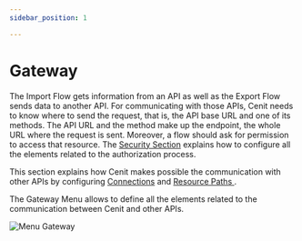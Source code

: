 ```yaml
---
sidebar_position: 1

---
```


# Gateway

The Import Flow gets information from an API as well as the Export Flow sends data to another API. For communicating with those APIs, Cenit needs to know where to send the request, that is, the API base URL and one of its methods. The API URL and the method make up the endpoint,  the whole URL where the request is sent. Moreover, a flow should ask for permission to access that resource. The [Security Section](security/security.md) explains  how to configure all the elements related to the authorization process.

This section explains how Cenit makes possible the communication with other APIs by configuring [Connections](gateway/connection.md) and [Resource Paths ](gateway/resources.md).

The Gateway Menu allows to define all the elements related to the communication between Cenit and other APIs.

![Menu Gateway](https://user-images.githubusercontent.com/99367633/159986268-35f45334-2abe-451a-a509-79fa260c02bc.png)
